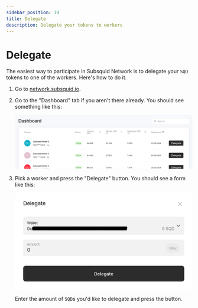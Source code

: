 ```yaml
---
sidebar_position: 10
title: Delegate
description: Delegate your tokens to workers
---
```


# Delegate

The easiest way to participate in Subsquid Network is to delegate your `SQD` tokens to one of the workers. Here's how to do it.

1. Go to [network.subsquid.io](https://network.subsquid.io).

2. Go to the "Dashboard" tab if you aren't there already. You should see something like this:

   ![Network app dashboard](./delegate_dashboard.png)

3. Pick a worker and press the "Delegate" button. You should see a form like this:

   ![Delegation form](./delegate_form.png)

   Enter the amount of `SQD`s you'd like to delegate and press the button.
